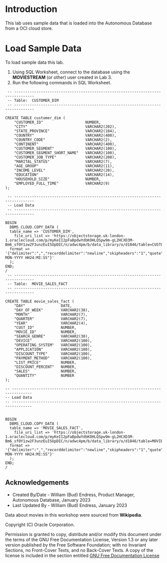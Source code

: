 # Introduction

This lab uses sample data that is loaded into the Autonomous Database from a OCI cloud store.

# Load Sample Data

To load sample data this lab.

1. Using SQL Worksheet, connect to the database using the  **MOVIESTREAM** (or other) user created in Lab 3.
2. Run the following commands in SQL Worksheet.

~~~
 -- -------------------------------------------------------------------------------
 -- Table:  CUSTOMER_DIM
 -- -------------------------------------------------------------------------------

CREATE TABLE customer_dim (
    "CUSTOMER_ID"                   NUMBER,
    "CITY"                          VARCHAR2(202),
    "STATE_PROVINCE"                VARCHAR2(104),
    "COUNTRY"                       VARCHAR2(400),
    "COUNTRY_CODE"                  VARCHAR2(2),
    "CONTINENT"                     VARCHAR2(400),
    "CUSTOMER_SEGMENT"              VARCHAR2(100),
    "CUSTOMER_SEGMENT_SHORT_NAME"   VARCHAR2(100),
    "CUSTOMER_JOB_TYPE"             VARCHAR2(200),
    "MARITAL_STATUS"                VARCHAR2(7),
    "AGE_GROUP"                     VARCHAR2(11),
    "INCOME_LEVEL"                  VARCHAR2(20),
    "EDUCATION"                     VARCHAR2(14),
    "HOUSEHOLD_SIZE"                NUMBER,
    "EMPLOYED_FULL_TIME"            VARCHAR2(9)
);

 -- -------------------------------------------------------------------------------
 -- Load Data
 -- -------------------------------------------------------------------------------

BEGIN
  DBMS_CLOUD.COPY_DATA (
  table_name => 'CUSTOMER_DIM',
    file_uri_list => 'https://objectstorage.uk-london-1.oraclecloud.com/p/myKeII2pFaBpdwYdbKOHLQSpw9m-gL2HCXD3M-Bm6_sfOY1zw2F3unzEuISUpDIC/n/adwc4pm/b/data_library/o/d1846/table=CUSTOMER_DIM/*.csv',
  format => '{"delimiter":",","recorddelimiter":"newline","skipheaders":"1","quote":"\\\"","rejectlimit":"1000","trimspaces":"rtrim","ignoreblanklines":"false","ignoremissingcolumns":"true","dateformat":"DD-MON-YYYY HH24:MI:SS"}'
  );
END;
/
 -- -------------------------------------------------------------------------------
 -- Table:  MOVIE_SALES_FACT
 -- -------------------------------------------------------------------------------

CREATE TABLE movie_sales_fact (
    "DAY"                DATE,
    "DAY_OF_WEEK"        VARCHAR2(38),
    "MONTH"              VARCHAR2(7),
    "QUARTER"            VARCHAR2(7),
    "YEAR"               VARCHAR2(4),
    "CUST_ID"            NUMBER,
    "MOVIE_ID"           NUMBER,
    "SEARCH_GENRE"       VARCHAR2(30),
    "DEVICE"             VARCHAR2(100),
    "OPERATING_SYSTEM"   VARCHAR2(100),
    "APPLICATION"        VARCHAR2(100),
    "DISCOUNT_TYPE"      VARCHAR2(100),
    "PAYMENT_METHOD"     VARCHAR2(100),
    "LIST_PRICE"         NUMBER,
    "DISCOUNT_PERCENT"   NUMBER,
    "SALES"              NUMBER,
    "QUANTITY"           NUMBER
);

-- -------------------------------------------------------------------------------
-- Load Data
-- -------------------------------------------------------------------------------


BEGIN
  DBMS_CLOUD.COPY_DATA (
  table_name => 'MOVIE_SALES_FACT',
    file_uri_list => 'https://objectstorage.uk-london-1.oraclecloud.com/p/myKeII2pFaBpdwYdbKOHLQSpw9m-gL2HCXD3M-Bm6_sfOY1zw2F3unzEuISUpDIC/n/adwc4pm/b/data_library/o/d1846/table=MOVIE_SALES_FACT/*.csv',
  format => '{"delimiter":",","recorddelimiter":"newline","skipheaders":"1","quote":"\\\"","rejectlimit":"1000","trimspaces":"rtrim","ignoreblanklines":"false","ignoremissingcolumns":"true","dateformat":"DD-MON-YYYY HH24:MI:SS"}'
  );
END;
/
~~~

## Acknowledgements

- Created By/Date - William (Bud) Endress, Product Manager, Autonomous Database, January 2023
- Last Updated By - William (Bud) Endress, January 2023

Data about movies in this workshop were sourced from **Wikipedia**.

Copyright (C)  Oracle Corporation.

Permission is granted to copy, distribute and/or modify this document
under the terms of the GNU Free Documentation License, Version 1.3
or any later version published by the Free Software Foundation;
with no Invariant Sections, no Front-Cover Texts, and no Back-Cover Texts.
A copy of the license is included in the section entitled [GNU Free Documentation License](files/gnu-free-documentation-license.txt)
